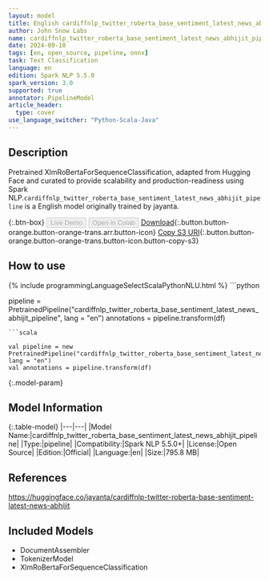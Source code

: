 ```yaml
---
layout: model
title: English cardiffnlp_twitter_roberta_base_sentiment_latest_news_abhijit_pipeline pipeline XlmRoBertaForSequenceClassification from jayanta
author: John Snow Labs
name: cardiffnlp_twitter_roberta_base_sentiment_latest_news_abhijit_pipeline
date: 2024-09-10
tags: [en, open_source, pipeline, onnx]
task: Text Classification
language: en
edition: Spark NLP 5.5.0
spark_version: 3.0
supported: true
annotator: PipelineModel
article_header:
  type: cover
use_language_switcher: "Python-Scala-Java"
---
```


## Description

Pretrained XlmRoBertaForSequenceClassification, adapted from Hugging Face and curated to provide scalability and production-readiness using Spark NLP.`cardiffnlp_twitter_roberta_base_sentiment_latest_news_abhijit_pipeline` is a English model originally trained by jayanta.

{:.btn-box}
<button class="button button-orange" disabled>Live Demo</button>
<button class="button button-orange" disabled>Open in Colab</button>
[Download](https://s3.amazonaws.com/auxdata.johnsnowlabs.com/public/models/cardiffnlp_twitter_roberta_base_sentiment_latest_news_abhijit_pipeline_en_5.5.0_3.0_1725980826419.zip){:.button.button-orange.button-orange-trans.arr.button-icon}
[Copy S3 URI](s3://auxdata.johnsnowlabs.com/public/models/cardiffnlp_twitter_roberta_base_sentiment_latest_news_abhijit_pipeline_en_5.5.0_3.0_1725980826419.zip){:.button.button-orange.button-orange-trans.button-icon.button-copy-s3}

## How to use



<div class="tabs-box" markdown="1">
{% include programmingLanguageSelectScalaPythonNLU.html %}
```python

pipeline = PretrainedPipeline("cardiffnlp_twitter_roberta_base_sentiment_latest_news_abhijit_pipeline", lang = "en")
annotations =  pipeline.transform(df)   

```
```scala

val pipeline = new PretrainedPipeline("cardiffnlp_twitter_roberta_base_sentiment_latest_news_abhijit_pipeline", lang = "en")
val annotations = pipeline.transform(df)

```
</div>

{:.model-param}
## Model Information

{:.table-model}
|---|---|
|Model Name:|cardiffnlp_twitter_roberta_base_sentiment_latest_news_abhijit_pipeline|
|Type:|pipeline|
|Compatibility:|Spark NLP 5.5.0+|
|License:|Open Source|
|Edition:|Official|
|Language:|en|
|Size:|795.8 MB|

## References

https://huggingface.co/jayanta/cardiffnlp-twitter-roberta-base-sentiment-latest-news-abhijit

## Included Models

- DocumentAssembler
- TokenizerModel
- XlmRoBertaForSequenceClassification